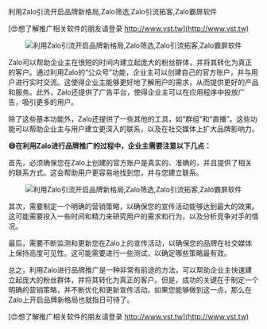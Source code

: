 利用Zalo引流开启品牌新格局,Zalo筛选,Zalo引流拓客,Zalo霸屏软件

[😍想了解推广相关软件的朋友请登录 http://www.vst.tw](http://www.vst.tw)

 <center><img src="https://vst.tw/MP4/tuiguang/png/6.png" alt="利用Zalo引流开启品牌新格局,Zalo筛选,Zalo引流拓客,Zalo霸屏软件"></center>

Zalo可以帮助企业主在很短的时间内建立起庞大的粉丝群体，并将其转化为真正的客户。通过利用Zalo的“公众号”功能，企业主可以创建自己的官方账户，并与用户进行实时交流。这使得企业主能够更好地了解用户的需求，从而提供更好的产品和服务。此外，Zalo还提供了广告平台，使得企业主可以在应用程序中投放广告，吸引更多的用户。

除了这些基本功能外，Zalo还提供了一些其他的工具，如“群组”和“直播”。这些功能可以帮助企业主与用户建立更深入的联系，以及在社交媒体上扩大品牌影响力。

**😄在利用Zalo进行品牌推广的过程中，企业主需要注意以下几点：**

首先，必须确保您在Zalo上创建的官方账户是真实的、准确的，并且提供了相关的联系方式。这会帮助用户更容易地找到您，并与您建立联系。

 <center><img src="https://vst.tw/MP4/tuiguang/png/3.png" alt="利用Zalo引流开启品牌新格局,Zalo筛选,Zalo引流拓客,Zalo霸屏软件"></center>

其次，需要制定一个明确的营销策略，以确保您的宣传活动能够达到最大的效果。这可能需要投入一些时间和精力来研究用户的需求和行为，以及分析竞争对手的情况。

最后，需要不断监测和更新您在Zalo上的宣传活动，以确保您的品牌在社交媒体上保持高度可见性。这可能需要进行一些测试，以确定哪些策略最有效。

总之，利用Zalo进行品牌推广是一种非常有前途的方法，可以帮助企业主快速建立起庞大的粉丝群体，并将其转化为真正的客户。但是，成功的关键在于制定一个明确的营销策略，并不断优化和更新宣传活动。如果您能够做到这一点，那么在Zalo上开启品牌新格局也就指日可待了。

[😍想了解推广相关软件的朋友请登录 http://www.vst.tw](http://www.vst.tw)



